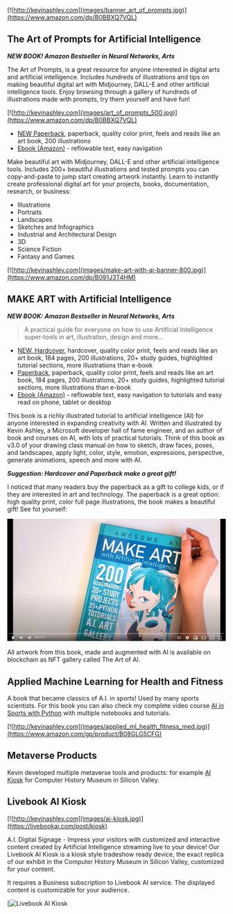 [![http://kevinashley.com](images/banner_art_of_prompts.jpg)](https://www.amazon.com/dp/B0BBXQ7VQL)

## The Art of Prompts for Artificial Intelligence

_**NEW BOOK! Amazon Bestseller in Neural Networks, Arts**_

The Art of Prompts, is a great resource for anyone interested in digital arts and artificial intelligence. Includes hundreds of illustrations and tips on making beautiful digital art with Midjourney, DALL-E and other artificial intelligence tools. Enjoy browsing through a gallery of hundreds of illustrations made with prompts, try them yourself and have fun!

[![http://kevinashley.com](images/art_of_prompts_500.jpg)](https://www.amazon.com/dp/B0BBXQ7VQL)

- [NEW Paperback](https://www.amazon.com/dp/B0BBXQ7VQL), paperback, quality color print, feels and reads like an art book, 200 illustrations 
- [Ebook (Amazon)](https://www.amazon.com/dp/B0BBTRRL15) - reflowable text, easy navigation

Make beautiful art with Midjourney, DALL-E and other artificial intelligence tools.
Includes 200+ beautiful illustrations and tested prompts you can copy-and-paste to jump start creating artwork instantly.
Learn to instantly create professional digital art for your projects, books, documentation, research, or business:

- Illustrations
- Portraits
- Landscapes
- Sketches and Infographics
- Industrial and Architectural Design
- 3D
- Science Fiction
- Fantasy and Games

[![http://kevinashley.com](images/make-art-with-ai-banner-800.jpg)](https://www.amazon.com/dp/B091J3T4HM)

## MAKE ART with Artificial Intelligence

_**NEW BOOK: Amazon Bestseller in Neural Networks, Arts**_

>A practical guide for everyone on how to use Artificial Intelligence super-tools in art, illustration, design and more…

- [NEW, Hardcover](https://www.amazon.com/dp/B09LGGST5Y), hardcover, quality color print, feels and reads like an art book, 184 pages, 200 illustrations, 20+ study guides, highlighted tutorial sections, more illustrations than e-book 
- [Paperback](https://www.amazon.com/dp/B091J3T4HM), paperback, quality color print, feels and reads like an art book, 184 pages, 200 illustrations, 20+ study guides, highlighted tutorial sections, more illustrations than e-book 
- [Ebook (Amazon)](https://www.amazon.com/dp/B08YXW7M9K) - reflowable text, easy navigation to tutorials and easy read on phone, tablet or desktop

This book is a richly illustrated tutorial to artificial intelligence (AI) for anyone interested in expanding creativity with AI. Written and illustrated by Kevin Ashley, a Microsoft developer hall of fame engineer, and an author of book and courses on AI, with lots of practical tutorials. Think of this book as v3.0 of your drawing class manual on how to sketch, draw faces, poses, and landscapes, apply light, color, style, emotion, expressions, perspective, generate animations, speech and more with AI.

_**Suggestion: Hardcover and Paperback make a great gift!**_

I noticed that many readers buy the paperback as a gift to college kids, or if they are interested in art and technology. The paperback is a great option: high quality print, color full page illustrations, the book makes a beautiful gift! See fot yourself:

[![MAKE ART with AI](images/book-hardcover_front1.jpg)](https://www.youtube.com/watch?v=8Ex_Ky9NZDM)

All artwork from this book, made and augmented with AI is available on blockchain as NFT gallery called The Art of AI.

## Applied Machine Learning for Health and Fitness

A book that became classics of A.I. in sports! Used by many sports scientists. For this book you can also check my complete video course [AI in Sports with Python](https://ai-learning.vhx.tv/) with multiple notebooks and tutorials.

[![http://kevinashley.com](images/applied_ml_health_fitness_med.jpg)](https://www.amazon.com/gp/product/B08GLG5CFG)

## Metaverse Products

Kevin developed multiple metaverse tools and products: for example [AI Kiosk](https://livebookai.com/post/kiosk) for Computer History Museum in Silicon Valley.

## Livebook AI Kiosk

[![http://kevinashley.com](images/ai-kiosk.jpg)](https://livebookai.com/post/kiosk)

A.I. Digital Signage - Impress your visitors with customized and interactive content created by Artificial Intelligence streaming live to your device! Our Livebook AI Kiosk is a kiosk style tradeshow ready device, the exact replica of our exhibit in the Computer History Museum in Silicon Valley, customized for your content.

It requires a Business subscription to Livebook AI service. The displayed content is customizable for your audience. 

[![Livebook AI Kiosk](https://youtube.com/shorts/JjtaNWW6Z34)